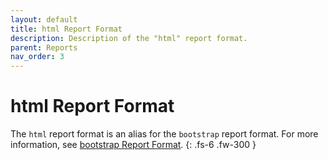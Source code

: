 ```yaml
---
layout: default
title: html Report Format
description: Description of the "html" report format.
parent: Reports
nav_order: 3
---
```


# html Report Format

The `html` report format is an alias for the `bootstrap` report format. For more information, see [bootstrap Report Format](bootstrap.html).
{: .fs-6 .fw-300 }